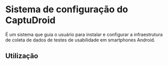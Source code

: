 Sistema de configuração do CaptuDroid
=========================================

É um sistema que guia o usuário para instalar e configurar a infraestrutura de coleta de dados de testes de usabilidade em smartphones Android.


Utilização
-----------

